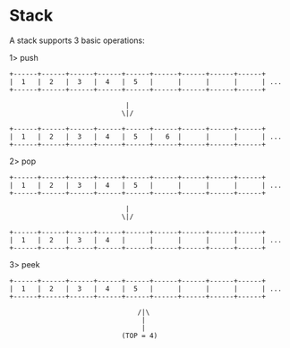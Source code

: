 # Stack

A stack supports 3 basic operations:

1> push

    +------+------+------+------+------+------+------+------+------+
    |  1   |  2   |  3   |  4   |  5   |      |      |      |      | ...
    +------+------+------+------+------+------+------+------+------+

                                 |
                                \|/

    +------+------+------+------+------+------+------+------+------+
    |  1   |  2   |  3   |  4   |  5   |   6  |      |      |      | ...
    +------+------+------+------+------+------+------+------+------+


2> pop

    +------+------+------+------+------+------+------+------+------+
    |  1   |  2   |  3   |  4   |  5   |      |      |      |      | ...
    +------+------+------+------+------+------+------+------+------+

                                 |
                                \|/

    +------+------+------+------+------+------+------+------+------+
    |  1   |  2   |  3   |  4   |      |      |      |      |      | ...
    +------+------+------+------+------+------+------+------+------+



3> peek

    +------+------+------+------+------+------+------+------+------+
    |  1   |  2   |  3   |  4   |  5   |      |      |      |      | ...
    +------+------+------+------+------+------+------+------+------+

                                    /|\
                                     |
                                     |
                                (TOP = 4)

